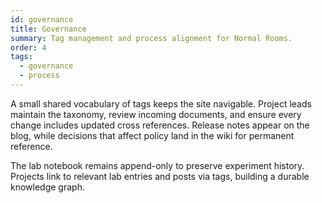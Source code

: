 ```yaml
---
id: governance
title: Governance
summary: Tag management and process alignment for Normal Rooms.
order: 4
tags:
  - governance
  - process
---
```

A small shared vocabulary of tags keeps the site navigable. Project leads maintain the taxonomy, review incoming documents, and ensure every change includes updated cross references. Release notes appear on the blog, while decisions that affect policy land in the wiki for permanent reference.

The lab notebook remains append-only to preserve experiment history. Projects link to relevant lab entries and posts via tags, building a durable knowledge graph.


